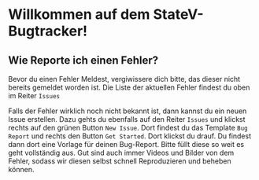 # Willkommen auf dem StateV-Bugtracker!

## Wie Reporte ich einen Fehler?
Bevor du einen Fehler Meldest, vergiwissere dich bitte, das dieser nicht bereits gemeldet worden ist.
Die Liste der aktuellen Fehler findest du oben im Reiter ``Issues``

Falls der Fehler wirklich noch nicht bekannt ist, dann kannst du ein neuen Issue erstellen. Dazu gehts du ebenfalls auf den Reiter ``Issues`` und klickst rechts auf den grünen Button ``New Issue``.
Dort findest du das Template ``Bug Report`` und rechts den Button ``Get Started``. Dort klickst du drauf.
Du findest dann dort eine Vorlage für deinen Bug-Report. Bitte füllt diese so weit es geht vollständig aus. Gut sind auch immer Videos und Bilder von dem Fehler, sodass wir diesen selbst schnell Reproduzieren und beheben können.
